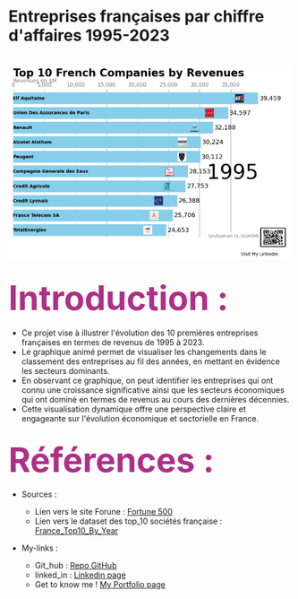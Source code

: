 # Entreprises françaises par chiffre d'affaires 1995-2023
</br>
<img src="./Intro.png" style="width:900px; height:auto">


## <span style="color: #AE2F88; font-size:60px">Introduction :</span>

-  Ce projet vise à illustrer l'évolution des 10 premières entreprises françaises en termes de revenus de 1995 à 2023.
-  Le graphique animé permet de visualiser les changements dans le classement des entreprises au fil des années, en mettant en évidence les secteurs dominants. 
-  En observant ce graphique, on peut identifier les entreprises qui ont connu une croissance significative ainsi que les secteurs économiques qui ont dominé en termes de revenus au cours des dernières décennies. 
-  Cette visualisation dynamique offre une perspective claire et engageante sur l'évolution économique et sectorielle en France.

## <span style="color: #AE2F88; font-size:60px">Références :</span>

- Sources :
    - Lien vers le site Forune : <a href="https://fortune.com/ranking/global500/1995/search/?hqcountry=France">Fortune 500 </a>
    - Lien vers le dataset des top_10 sociétés française : <a href="https://github.com/SouLayman2022/France_Top10_By_Year/blob/main/France_TOP10_Companies_1995_2023.csv">France_Top10_By_Year</a>

- My-links :
    - Git_hub : <a href="https://github.com/SouLayman2022/Blood_cells_Classification.git">Repo GitHub</a>
    - linked_in : <a href="https://www.linkedin.com/in/soulayman-el-guasmi-13b890240/">Linkedin page</a>
    - Get to know me ! <a href="https://soulayman2022.github.io/Data_Scientist_Portfolio/">My Portfolio page</a>